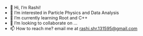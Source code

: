- 👋 Hi, I’m Rashi!
- 👀 I’m interested in Particle Physics and Data Analysis
- 🌱 I’m currently learning Root and C++
- 💞️ I’m looking to collaborate on ...
- 📫 How to reach me? email me at rashi.shr.131595@gmail.com

<!---
Jazzzie95/Jazzzie95 is a ✨ special ✨ repository because its `README.md` (this file) appears on your GitHub profile.
You can click the Preview link to take a look at your changes.
--->
